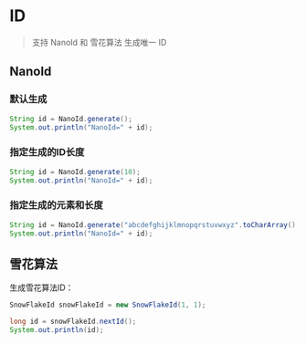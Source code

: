 

# ID

> 支持 NanoId 和 雪花算法 生成唯一 ID

## NanoId

### 默认生成
```java
String id = NanoId.generate();
System.out.println("NanoId=" + id);
```

### 指定生成的ID长度
```java
String id = NanoId.generate(10);
System.out.println("NanoId=" + id);
```

### 指定生成的元素和长度
```java
String id = NanoId.generate("abcdefghijklmnopqrstuvwxyz".toCharArray(), 10);
System.out.println("NanoId=" + id);
```

## 雪花算法

生成雪花算法ID：
```java
SnowFlakeId snowFlakeId = new SnowFlakeId(1, 1);

long id = snowFlakeId.nextId();
System.out.println(id);
```

